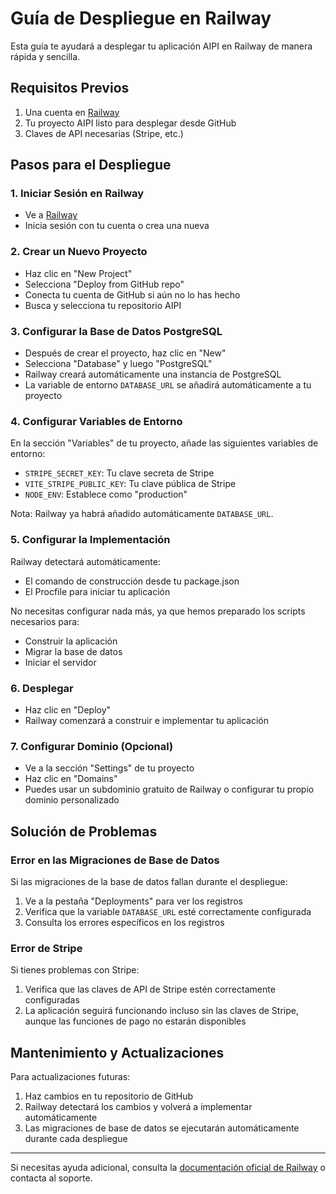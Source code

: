 # Guía de Despliegue en Railway

Esta guía te ayudará a desplegar tu aplicación AIPI en Railway de manera rápida y sencilla.

## Requisitos Previos

1. Una cuenta en [Railway](https://railway.app/)
2. Tu proyecto AIPI listo para desplegar desde GitHub
3. Claves de API necesarias (Stripe, etc.)

## Pasos para el Despliegue

### 1. Iniciar Sesión en Railway

- Ve a [Railway](https://railway.app/)
- Inicia sesión con tu cuenta o crea una nueva

### 2. Crear un Nuevo Proyecto

- Haz clic en "New Project"
- Selecciona "Deploy from GitHub repo"
- Conecta tu cuenta de GitHub si aún no lo has hecho
- Busca y selecciona tu repositorio AIPI

### 3. Configurar la Base de Datos PostgreSQL

- Después de crear el proyecto, haz clic en "New"
- Selecciona "Database" y luego "PostgreSQL"
- Railway creará automáticamente una instancia de PostgreSQL
- La variable de entorno `DATABASE_URL` se añadirá automáticamente a tu proyecto

### 4. Configurar Variables de Entorno

En la sección "Variables" de tu proyecto, añade las siguientes variables de entorno:

- `STRIPE_SECRET_KEY`: Tu clave secreta de Stripe
- `VITE_STRIPE_PUBLIC_KEY`: Tu clave pública de Stripe
- `NODE_ENV`: Establece como "production"

Nota: Railway ya habrá añadido automáticamente `DATABASE_URL`.

### 5. Configurar la Implementación

Railway detectará automáticamente:
- El comando de construcción desde tu package.json
- El Procfile para iniciar tu aplicación

No necesitas configurar nada más, ya que hemos preparado los scripts necesarios para:
- Construir la aplicación
- Migrar la base de datos
- Iniciar el servidor

### 6. Desplegar

- Haz clic en "Deploy" 
- Railway comenzará a construir e implementar tu aplicación

### 7. Configurar Dominio (Opcional)

- Ve a la sección "Settings" de tu proyecto
- Haz clic en "Domains"
- Puedes usar un subdominio gratuito de Railway o configurar tu propio dominio personalizado

## Solución de Problemas

### Error en las Migraciones de Base de Datos

Si las migraciones de la base de datos fallan durante el despliegue:

1. Ve a la pestaña "Deployments" para ver los registros
2. Verifica que la variable `DATABASE_URL` esté correctamente configurada
3. Consulta los errores específicos en los registros

### Error de Stripe

Si tienes problemas con Stripe:

1. Verifica que las claves de API de Stripe estén correctamente configuradas
2. La aplicación seguirá funcionando incluso sin las claves de Stripe, aunque las funciones de pago no estarán disponibles

## Mantenimiento y Actualizaciones

Para actualizaciones futuras:

1. Haz cambios en tu repositorio de GitHub
2. Railway detectará los cambios y volverá a implementar automáticamente
3. Las migraciones de base de datos se ejecutarán automáticamente durante cada despliegue

---

Si necesitas ayuda adicional, consulta la [documentación oficial de Railway](https://docs.railway.app/) o contacta al soporte.